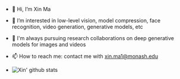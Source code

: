 - 👋 Hi, I’m Xin Ma
- 👀 I’m interested in low-level vision, model compression, face recognition, video generation, generative models, etc
- 💞️ I'm always pursuing research collaborations on deep generative models for images and videos
- 📫 How to reach me: contact me with xin.ma1@monash.edu

- ![Xin' github stats](https://github-readme-stats.vercel.app/api?username=maxin-cn&show_icons=true&theme=transparent)

<!--
**maxin-cn/maxin-cn** is a ✨ _special_ ✨ repository because its `README.md` (this file) appears on your GitHub profile.

Here are some ideas to get you started:

- 🔭 I’m currently working on ...
- 🌱 I’m currently learning ...
- 👯 I’m looking to collaborate on ...
- 🤔 I’m looking for help with ...
- 💬 Ask me about ...
- 📫 How to reach me: ...
- 😄 Pronouns: ...
- ⚡ Fun fact: ...
-->
